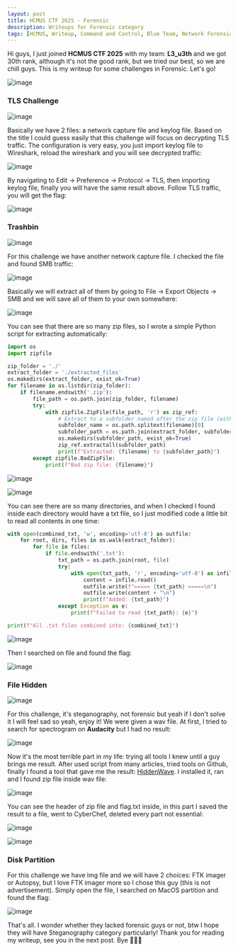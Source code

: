 ```yaml
---
layout: post
title: HCMUS CTF 2025 - Forensic
description: Writeups for Forensic category
tags: [HCMUS, Writeup, Command and Control, Blue Team, Network Forensic, Disk Forensic]
---
```


Hi guys, I just joined **HCMUS CTF 2025** with my team: **L3_u3th** and we got 30th rank, although it's not the good rank, but we tried our best, so we are chill guys. This is 
my writeup for some challenges in Forensic. Let's go! 

![image](https://github.com/user-attachments/assets/8797a6aa-bc40-4d4d-9067-befbed0bf88e)

### TLS Challenge

![image](https://github.com/user-attachments/assets/7f7843db-6bd9-42cc-8b66-43e5cf3b2e1d)

Basically we have 2 files: a network capture file and keylog file. Based on the title I could guess easily that this challenge will focus on decrypting TLS traffic. The 
configuration is very easy, you just import keylog file to Wireshark, reload the wireshark and you will see decrypted traffic: 

![image](https://github.com/user-attachments/assets/fecdba78-3ab1-491a-931b-6a079283a727)

By navigating to Edit -> Preference -> Protocol -> TLS, then importing keylog file, finally you will have the same result above. Follow TLS traffic, you will get the flag:

![image](https://github.com/user-attachments/assets/fc258512-5abf-479e-908c-a20777a7122f)

### Trashbin

![image](https://github.com/user-attachments/assets/0c85304b-53b7-4439-a9ea-2a63888bade0)

For this challenge we have another network capture file. I checked the file and found SMB traffic: 

![image](https://github.com/user-attachments/assets/ca76c2bf-c832-4f66-94e3-4329223e6762)

Basically we will extract all of them by going to File -> Export Objects -> SMB and we will save all of them to your own somewhere:

![image](https://github.com/user-attachments/assets/37fb6303-8d56-4611-a754-6a7c099598ba)

You can see that there are so many zip files, so I wrote a simple Python script for extracting automatically: 

```python
import os
import zipfile

zip_folder = './'
extract_folder = './extracted_files'
os.makedirs(extract_folder, exist_ok=True)
for filename in os.listdir(zip_folder):
    if filename.endswith('.zip'):
        file_path = os.path.join(zip_folder, filename)
        try:
            with zipfile.ZipFile(file_path, 'r') as zip_ref:
                # Extract to a subfolder named after the zip file (without .zip)
                subfolder_name = os.path.splitext(filename)[0]
                subfolder_path = os.path.join(extract_folder, subfolder_name)
                os.makedirs(subfolder_path, exist_ok=True)
                zip_ref.extractall(subfolder_path)
                print(f"Extracted: {filename} to {subfolder_path}")
        except zipfile.BadZipFile:
            print(f"Bad zip file: {filename}")
```

![image](https://github.com/user-attachments/assets/90563cea-6083-4734-b531-bd0a6781002d)

![image](https://github.com/user-attachments/assets/1ab72623-8877-4ef9-b809-8c8bf59e4543)

You can see there are so many directories, and when I checked I found inside each directory would have a txt file, so I just modified code a little bit to read all 
contents in one time: 

```python
with open(combined_txt, 'w', encoding='utf-8') as outfile:
    for root, dirs, files in os.walk(extract_folder):
        for file in files:
            if file.endswith('.txt'):
                txt_path = os.path.join(root, file)
                try:
                    with open(txt_path, 'r', encoding='utf-8') as infile:
                        content = infile.read()
                        outfile.write(f"===== {txt_path} =====\n")
                        outfile.write(content + "\n")
                        print(f"Added: {txt_path}")
                except Exception as e:
                    print(f"Failed to read {txt_path}: {e}")

print(f"All .txt files combined into: {combined_txt}")
```

![image](https://github.com/user-attachments/assets/67d9d2e1-4146-4a1b-9ec0-2e1d48f448c4)

Then I searched on file and found the flag: 

![image](https://github.com/user-attachments/assets/ab53d6fb-8019-4025-a0cf-c261a67b91f3)

### File Hidden

![image](https://github.com/user-attachments/assets/d786e577-bec4-464b-83d5-b659e15ff815)

For this challenge, it's steganography, not forensic but yeah if I don't solve it I will feel sad so yeah, enjoy it! We were given a wav file. At first, I tried to 
search for spectrogram on **Audacity** but I had no result:

![image](https://github.com/user-attachments/assets/bc8f7778-5178-468f-a487-8f05f39f0fd7)

Now it's the most terrible part in my life: trying all tools I knew until a guy brings me result. After used script from many articles, tried tools on Github, finally 
I found a tool that gave me the result: [HiddenWave](https://github.com/techchipnet/HiddenWave). I installed it, ran and I found zip file inside wav file: 

![image](https://github.com/user-attachments/assets/c2f4f0e5-b3da-4c3f-9d05-8d3938c4f08a)

You can see the header of zip file and flag.txt inside, in this part I saved the result to a file, went to CyberChef, deleted every part not essential:

![image](https://github.com/user-attachments/assets/9715ad96-04bd-4bb4-93db-e5fa1cf9b399)

![image](https://github.com/user-attachments/assets/7f399aa0-f604-46a5-a8b6-076f4a75a588)

### Disk Partition 

For this challenge we have img file and we will have 2 choices: FTK imager or Autopsy, but I love FTK imager more so I chose this guy (this is not advertisement). Simply 
open the file, I searched on MacOS partition and found the flag: 

![image](https://github.com/user-attachments/assets/93c7efc8-98fb-4a29-9a0d-ca888312c313)

That's all. I wonder whether they lacked forensic guys or not, btw I hope they will have Steganography category particularly! Thank you for reading my writeup, see you in 
the next post. Bye 💙💙💙






